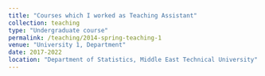 ```yaml
---
title: "Courses which I worked as Teaching Assistant"
collection: teaching
type: "Undergraduate course"
permalink: /teaching/2014-spring-teaching-1
venue: "University 1, Department"
date: 2017-2022
location: "Department of Statistics, Middle East Technical University"
---
```


